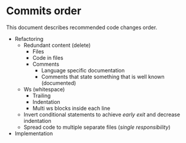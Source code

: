 # Commits order
This document describes recommended code changes order.
- Refactoring
  - Redundant content (delete)
    - Files
    - Code in files
    - Comments
      - Language specific documentation
      - Comments that state something that is well known (documented)
  - Ws (whitespace)
    - Trailing
    - Indentation
    - Multi ws blocks inside each line
  - Invert conditional statements to achieve *early exit* and decrease indentation
  - Spread code to multiple separate files (*single responsibility*)
- Implementation
